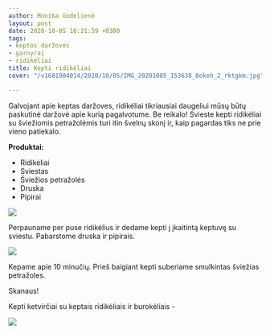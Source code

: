 ```yaml
---
author: Monika Godelienė
layout: post
date: 2020-10-05 16:21:59 +0300
tags:
- keptos daržovės
- garnyrai
- ridikėliai
title: Kepti ridikėliai
cover: "/v1601904014/2020/10/05/IMG_20201005_153638_Bokeh_2_rktgkm.jpg"

---
```

Galvojant apie keptas daržoves, ridikėliai tikriausiai daugeliui mūsų būtų paskutinė daržovė apie kurią pagalvotume. Be reikalo! Svieste kepti ridikėliai su šviežiomis petražolėmis turi itin švelnų skonį ir, kaip pagardas tiks ne prie vieno patiekalo.

**Produktai:**

* Ridikėliai
* Sviestas
* Šviežios petražolės
* Druska
* Pipirai

![](https://res.cloudinary.com/monikagod/image/upload/v1601904037/2020/10/05/IMG_20201005_141557_Bokeh_2_mswlij.jpg)  
  
Perpauname per puse ridikėlius ir dedame kepti į įkaitintą keptuvę su sviestu. Pabarstome druska ir pipirais.  
  
![](https://res.cloudinary.com/monikagod/image/upload/v1601904013/2020/10/05/IMG_20201005_152414_pgaswx.jpg)  
  
Kepame apie 10 minučių. Prieš baigiant kepti suberiame smulkintas šviežias petražoles.  
  
Skanaus!  
  
Kepti ketvirčiai su keptais ridikėliais ir burokėliais -   
  
![](https://res.cloudinary.com/monikagod/image/upload/v1601904014/2020/10/05/IMG_20201005_153638_Bokeh_2_rktgkm.jpg)